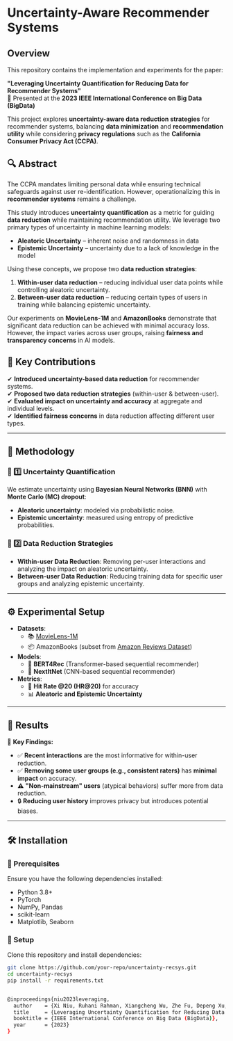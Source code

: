 # Uncertainty-Aware Recommender Systems

## Overview  
This repository contains the implementation and experiments for the paper:  

**"Leveraging Uncertainty Quantification for Reducing Data for Recommender Systems"**  
📌 Presented at the **2023 IEEE International Conference on Big Data (BigData)**  

This project explores **uncertainty-aware data reduction strategies** for recommender systems, balancing **data minimization** and **recommendation utility** while considering **privacy regulations** such as the **California Consumer Privacy Act (CCPA)**.

## 🔍 Abstract  
The CCPA mandates limiting personal data while ensuring technical safeguards against user re-identification. However, operationalizing this in **recommender systems** remains a challenge.  

This study introduces **uncertainty quantification** as a metric for guiding **data reduction** while maintaining recommendation utility. We leverage two primary types of uncertainty in machine learning models:  

- **Aleatoric Uncertainty** – inherent noise and randomness in data  
- **Epistemic Uncertainty** – uncertainty due to a lack of knowledge in the model  

Using these concepts, we propose two **data reduction strategies**:  
1. **Within-user data reduction** – reducing individual user data points while controlling aleatoric uncertainty.  
2. **Between-user data reduction** – reducing certain types of users in training while balancing epistemic uncertainty.  

Our experiments on **MovieLens-1M** and **AmazonBooks** demonstrate that significant data reduction can be achieved with minimal accuracy loss. However, the impact varies across user groups, raising **fairness and transparency concerns** in AI models.

## 🚀 Key Contributions  
✔ **Introduced uncertainty-based data reduction** for recommender systems.  
✔ **Proposed two data reduction strategies** (within-user & between-user).  
✔ **Evaluated impact on uncertainty and accuracy** at aggregate and individual levels.  
✔ **Identified fairness concerns** in data reduction affecting different user types.  

---

## 📌 Methodology  

### 🔢 1️⃣ Uncertainty Quantification  
We estimate uncertainty using **Bayesian Neural Networks (BNN)** with **Monte Carlo (MC) dropout**:  
- **Aleatoric uncertainty**: modeled via probabilistic noise.  
- **Epistemic uncertainty**: measured using entropy of predictive probabilities.  

### 🔄 2️⃣ Data Reduction Strategies  
- **Within-user Data Reduction**: Removing per-user interactions and analyzing the impact on aleatoric uncertainty.  
- **Between-user Data Reduction**: Reducing training data for specific user groups and analyzing epistemic uncertainty.  

---

## ⚙️ Experimental Setup  
- **Datasets**:  
  - 📚 [MovieLens-1M](https://grouplens.org/datasets/movielens/)  
  - 📦 AmazonBooks (subset from [Amazon Reviews Dataset](https://nijianmo.github.io/amazon/index.html))  
- **Models**:  
  - 🤖 **BERT4Rec** (Transformer-based sequential recommender)  
  - 🧠 **NextItNet** (CNN-based sequential recommender)  
- **Metrics**:  
  - 🎯 **Hit Rate @20 (HR@20)** for accuracy  
  - 📊 **Aleatoric and Epistemic Uncertainty**  

---

## 🔬 Results  

📌 **Key Findings:**  
- ✅ **Recent interactions** are the most informative for within-user reduction.  
- ✅ **Removing some user groups (e.g., consistent raters)** has **minimal impact** on accuracy.  
- ⚠ **"Non-mainstream" users** (atypical behaviors) suffer more from data reduction.  
- 🔒 **Reducing user history** improves privacy but introduces potential biases.  

---

## 🛠 Installation  

### 📌 Prerequisites  
Ensure you have the following dependencies installed:  
- Python 3.8+  
- PyTorch  
- NumPy, Pandas  
- scikit-learn  
- Matplotlib, Seaborn  

### 🔧 Setup  
Clone this repository and install dependencies:  
```bash
git clone https://github.com/your-repo/uncertainty-recsys.git
cd uncertainty-recsys
pip install -r requirements.txt


@inproceedings{niu2023leveraging,
  author    = {Xi Niu, Ruhani Rahman, Xiangcheng Wu, Zhe Fu, Depeng Xu, Riyi Qiu},
  title     = {Leveraging Uncertainty Quantification for Reducing Data for Recommender Systems},
  booktitle = {IEEE International Conference on Big Data (BigData)},
  year      = {2023}
}
